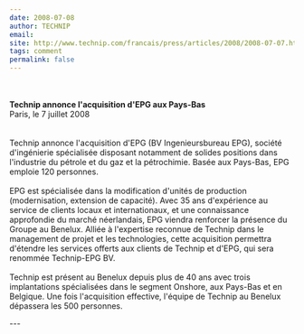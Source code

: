 ```yaml
---
date: 2008-07-08
author: TECHNIP
email: 
site: http://www.technip.com/francais/press/articles/2008/2008-07-07.htm
tags: comment
permalink: false
---
```


<p><br />
<br />
<b>Technip annonce l'acquisition d'EPG aux Pays-Bas </b><br />
Paris, le 7 juillet 2008<br />
<br />
<br />
Technip annonce l'acquisition d'EPG (BV Ingenieursbureau EPG), société d'ingénierie spécialisée disposant notamment de solides positions dans l'industrie du pétrole et du gaz et la pétrochimie. Basée aux Pays-Bas, EPG emploie 120 personnes.<br />
<br />
EPG est spécialisée dans la modification d'unités de production (modernisation, extension de capacité). Avec 35 ans d'expérience au service de clients locaux et internationaux, et une connaissance approfondie du marché néerlandais, EPG viendra renforcer la présence du Groupe au Benelux. Alliée à l'expertise reconnue de Technip dans le management de projet et les technologies, cette acquisition permettra d'étendre les services offerts aux clients de Technip et d'EPG, qui sera renommée Technip-EPG BV.<br />
<br />
Technip est présent au Benelux depuis plus de 40 ans avec trois implantations spécialisées dans le segment Onshore, aux Pays-Bas et en Belgique. Une fois l'acquisition effective, l'équipe de Technip au Benelux dépassera les 500 personnes.<br />
</p>
---